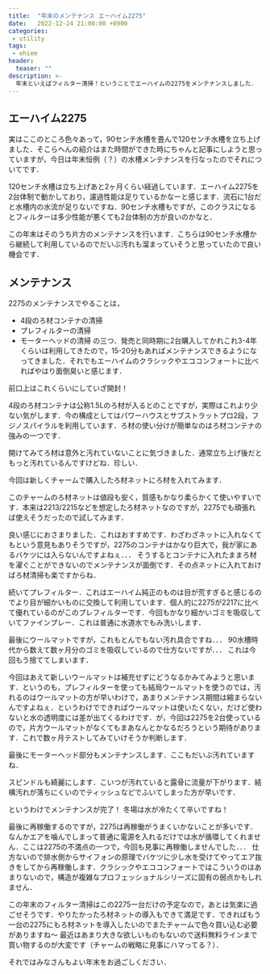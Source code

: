 ```yaml
---
title:  "年末のメンテナンス エーハイム2275"
date:   2022-12-24 21:00:00 +0900
categories: 
 - utility
tags:
 - ehiem
header:
  teaser: ""
description: >-
  年末といえばフィルター清掃！ということでエーハイムの2275をメンテナンスしました．
---
```


## エーハイム2275

実はここのところ色々あって，90センチ水槽を畳んで120センチ水槽を立ち上げました．そこらへんの紹介はまた時間ができた時にちゃんと記事にしようと思っていますが，今日は年末恒例（？）の水槽メンテナンスを行なったのでそれについてです．

120センチ水槽は立ち上げあと2ヶ月くらい経過しています．エーハイム2275を2台体制で動かしており，濾過性能は足りているかなーと感じます．流石に1台だと水槽内の水流が足りないですね．90センチ水槽もですが，このクラスになるとフィルターは多少性能が悪くても2台体制の方が良いのかなと．

この年末はそのうち片方のメンテナンスを行います．こちらは90センチ水槽から継続して利用しているのでだいぶ汚れも溜まっていそうと思っていたので良い機会です．

## メンテナンス

2275のメンテナンスでやることは，
 - 4段のろ材コンテナの清掃
 - プレフィルターの清掃
 - モーターヘッドの清掃
の三つ．発売と同時期に2台購入してかれこれ3-4年くらいは利用してきたので，15-20分もあればメンテナンスできるようになってきました．それでもエーハイムのクラシックやエココンフォートに比べればやはり面倒臭いと感じます．

前口上はこれくらいにしていざ開封！


4段のろ材コンテナは公称1.5Lのろ材が入るとのことですが，実際はこれより少ない気がします．今の構成としてはパワーハウスとサブストラットプロ2段，フジノスパイラルを利用しています．ろ材の使い分けが簡単なのはろ材コンテナの強みの一つです．


開けてみてろ材は意外と汚れていないことに気づきました．通常立ち上げ後だともっと汚れているんですけどね．珍しい．



今回は新しくチャームで購入したろ材ネットにろ材を入れてみます．



このチャームのろ材ネットは値段も安く，質感もかなり柔らかくて使いやすいです．本来は2213/2215などを想定したろ材ネットなのですが，2275でも頑張れば使えそうだったので試してみます．



良い感じにおさまりました．これはおすすめです．わざわざネットに入れなくてもという意見もありそうですが，2275のコンテナはかなり巨大で，我が家にあるバケツには入らないんですよねぇ．．． そうするとコンテナに入れたままろ材を濯ぐことができないのでメンテナンスが面倒です．その点ネットに入れておけばろ材清掃も楽ですからね．




続いてプレフィルター．これはエーハイム純正のものは目が荒すぎると感じるのでより目が細かいものに交換して利用しています．個人的に2275が2217に比べて優れているのがこのプレフィルターです．今回もかなり細かいゴミを吸収していてファインプレー．これは普通に水道水でもみ洗いします．



最後にウールマットですが，これもとんでもない汚れ具合ですね．．． 90水槽時代から数えて数ヶ月分のゴミを吸収しているので仕方ないですが．．． これは今回もう捨ててしまいます． 





今回はあえて新しいウールマットは補充せずにどうなるかみてみようと思います．というのも，プレフィルターを使っても結局ウールマットを使うのでは，汚れるのはウールマットの方が早いわけで，あまりメンテナンス期間は縮まらないんですよねぇ．というわけでできればウールマットは使いたくない，だけど使わないと水の透明度には差が出てくるわけです．が，今回は2275を2台使っているので，片方ウールマットがなくてもまあなんとかなるだろうという期待があります．これで数ヶ月テストしてみていけそうか判断します．




最後にモーターヘッド部分もメンテナンスします．ここもだいぶ汚れていますね．



スピンドルも綺麗にします．こいつが汚れていると露骨に流量が下がります．結構汚れが落ちにくいのでティッシュなどでふいてしまった方が早いです．




というわけでメンテナンスが完了！ 冬場は水が冷たくて辛いですね！ 




最後に再稼働するのですが，2275は再稼働がうまくいかないことが多いです．なんかエアを噛んでしまって普通に電源を入れるだけでは水が循環してくれません．ここは2275の不満点の一つで，今回も見事に再稼働しませんでした．．． 仕方ないので排水側からサイフォンの原理でバケツに少し水を受けてやってエア抜きをしてから再稼働します．クラシックやエココンフォートではこういうのはあまりないので，構造が複雑なプロフェッショナルシリーズに固有の弱点かもしれません．



この年末のフィルター清掃はこの2275一台だけの予定なので，あとは気楽に過ごせそうです．やりたかったろ材ネットの導入もできて満足です．できればもう一台の2275にもろ材ネットを導入したいのでまたチャームで色々買い込む必要がありますね〜 最近はあまり大きな欲しいものもないので送料無料ラインまで買い物するのが大変です（チャームの戦略に見事にハマってる？）．


それではみなさんもよい年末をお過ごしください．



















